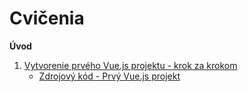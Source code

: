 # Cvičenia

**Úvod**

1. [Vytvorenie prvého Vue.js projektu - krok za krokom](./1c/vue/)
    * [Zdrojový kód - Prvý Vue.js projekt](zdroje/MyFirstProject.zip)